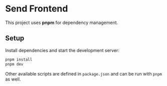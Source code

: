 # Send Frontend

This project uses **pnpm** for dependency management.

## Setup

Install dependencies and start the development server:

```bash
pnpm install
pnpm dev
```

Other available scripts are defined in `package.json` and can be run with `pnpm` as well.
